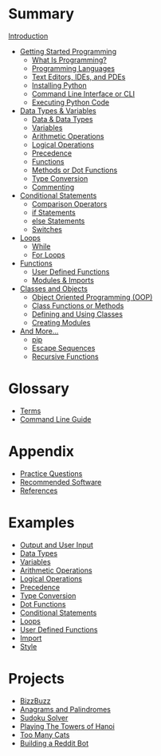 # Summary

[Introduction](./introduction.md)
- [Getting Started Programming]()
	- [What Is Programming?](./started/what.md)
	- [Programming Languages](./started/langs.md)
	- [Text Editors, IDEs, and PDEs](./started/ide.md)
	- [Installing Python](./started/install_py.md)
	- [Command Line Interface or CLI](./started/cli.md)
	- [Executing Python Code](./started/run.md)
- [Data Types & Variables]()
	- [Data & Data Types](./data/data.md)
	- [Variables](./data/vars.md)
	- [Arithmetic Operations](./data/arithmetic.md)
	- [Logical Operations](./data/logic.md)
	- [Precedence](./data/precedence.md)
	- [Functions](./data/func.md)
	- [Methods or Dot Functions](./data/dot.md)
	- [Type Conversion](./data/conversion.md)
	- [Commenting](./data/comments.md)
- [Conditional Statements]()
	- [Comparison Operators](./conditional/operators.md)
	- [if Statements](./conditional/if.md)
	- [else Statements](./conditional/else.md)
	- [Switches](./conditional/switches.md)
- [Loops]()
	- [While](./loops/while.md)
	- [For Loops](./loops/for.md)
- [Functions]()
	- [User Defined Functions](./func/user.md)
	- [Modules & Imports](./func/modules.md)
- [Classes and Objects]()
	- [Object Oriented Programming (OOP)](./oop/oop.md)
	- [Class Functions or Methods](./oop/meth.md)
	- [Defining and Using Classes](./oop/class.md)
	- [Creating Modules](./oop/mod.md)
- [And More...]()
    - [pip](./more/pip.md)
    - [Escape Sequences](./more/esc.md)
    - [Recursive Functions](./more/recursion.md)
# Glossary
- [Terms](./glossary/terms.md)
- [Command Line Guide](./glossary/cli_guide.md)
# Appendix
- [Practice Questions](./appendix/practice.md)
- [Recommended Software](./appendix/rec.md)
- [References](./appendix/ref.md)
# Examples
- [Output and User Input](./ex/out.md)
- [Data Types](./ex/types.md)
- [Variables](./ex/vars.md)
- [Arithmetic Operations](./ex/arithmetic.md)
- [Logical Operations](./ex/logic.md)
- [Precedence](./ex/precedence.md)
- [Type Conversion](./ex/cast.md)
- [Dot Functions](./ex/dot.md)
- [Conditional Statements](./ex/conditional.md)
- [Loops](./ex/loops.md)
- [User Defined Functions](./ex/udf.md)
- [Import](./ex/import.md)
- [Style](./ex/style.md)

# Projects

- [BizzBuzz]()
- [Anagrams and Palindromes]()
- [Sudoku Solver]()
- [Playing The Towers of Hanoi]()
- [Too Many Cats]()
- [Building a Reddit Bot]()

